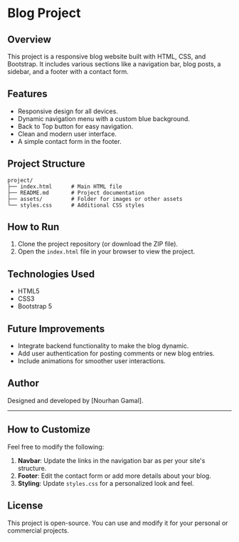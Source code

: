 
# Blog Project

## Overview
This project is a responsive blog website built with HTML, CSS, and Bootstrap. It includes various sections like a navigation bar, blog posts, a sidebar, and a footer with a contact form.

## Features
- Responsive design for all devices.
- Dynamic navigation menu with a custom blue background.
- Back to Top button for easy navigation.
- Clean and modern user interface.
- A simple contact form in the footer.

## Project Structure
```
project/
├── index.html      # Main HTML file
├── README.md       # Project documentation
├── assets/         # Folder for images or other assets
└── styles.css      # Additional CSS styles
```

## How to Run
1. Clone the project repository (or download the ZIP file).
2. Open the `index.html` file in your browser to view the project.

## Technologies Used
- HTML5
- CSS3
- Bootstrap 5

## Future Improvements
- Integrate backend functionality to make the blog dynamic.
- Add user authentication for posting comments or new blog entries.
- Include animations for smoother user interactions.

## Author
Designed and developed by [Nourhan Gamal].

---

## How to Customize
Feel free to modify the following:
1. **Navbar**: Update the links in the navigation bar as per your site's structure.
2. **Footer**: Edit the contact form or add more details about your blog.
3. **Styling**: Update `styles.css` for a personalized look and feel.

## License
This project is open-source. You can use and modify it for your personal or commercial projects.
